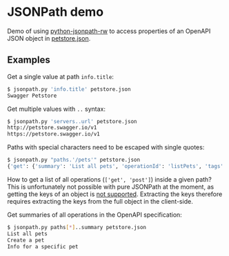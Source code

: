 # JSONPath demo

Demo of using [python-jsonpath-rw](https://github.com/kennknowles/python-jsonpath-rw) to access properties of an OpenAPI JSON object in [petstore.json](./petstore.json).

## Examples

Get a single value at path `info.title`:

```bash
$ jsonpath.py 'info.title' petstore.json
Swagger Petstore
```

Get multiple values with `..` syntax:

```bash
$ jsonpath.py 'servers..url' petstore.json
http://petstore.swagger.io/v1
https://petstore.swagger.io/v1
```

Paths with special characters need to be escaped with single quotes:

```bash
$ jsonpath.py "paths.'/pets'" petstore.json
{'get': {'summary': 'List all pets', 'operationId': 'listPets', 'tags': ['pets'], 'parameters': [{'name': 'limit', 'in': 'query', 'description': 'How many items to return at one time (max 100)', 'required': False, 'schema': {'type': 'integer', 'format': 'int32'}}], 'responses': {'200': {'description': 'A paged array of pets', 'headers': {'x-next': {'description': 'A link to the next page of responses', 'schema': {'type': 'string'}}}, 'content': {'application/json': {'schema': {'$ref': '#/components/schemas/Pets'}}}}, 'default': {'description': 'unexpected error', 'content': {'application/json': {'schema': {'$ref': '#/components/schemas/Error'}}}}}}, 'post': {'summary': 'Create a pet', 'operationId': 'createPets', 'tags': ['pets'], 'responses': {'201': {'description': 'Null response'}, 'default': {'description': 'unexpected error', 'content': {'application/json': {'schema': {'$ref': '#/components/schemas/Error'}}}}}}}
```

How to get a list of all operations (`['get', 'post']`) inside a given path? This is unfortunately not possible with pure JSONPath at the moment, as getting the keys of an object is [not supported](https://github.com/json-path/JsonPath/issues/439). Extracting the keys therefore requires extracting the keys from the full object in the client-side.

Get summaries of all operations in the OpenAPI specification:

```bash
$ jsonpath.py paths[*]..summary petstore.json
List all pets
Create a pet
Info for a specific pet
```
